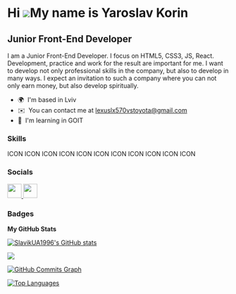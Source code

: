 Hi ![](https://user-images.githubusercontent.com/18350557/176309783-0785949b-9127-417c-8b55-ab5a4333674e.gif)My name is Yaroslav Korin
======================================================================================================================================

Junior Front-End Developer
--------------------------

I am a Junior Front-End Developer. I focus on HTML5, CSS3, JS, React. Development, practice and work for the result are important for me. I want to develop not only professional skills in the company, but also to develop in many ways. I expect an invitation to such a company where you can not only earn money, but also develop spiritually.

* 🌍  I'm based in Lviv
* ✉️  You can contact me at [lexuslx570vstoyota@gmail.com](mailto:lexuslx570vstoyota@gmail.com)
* 🧠  I'm learning in GOIT

### Skills


<p align="left">
ICON ICON ICON ICON ICON ICON ICON ICON ICON ICON ICON
</p>


### Socials

<p align="left"> <a href="https://www.github.com/SlavikUA1996" target="_blank" rel="noreferrer"> <picture> <source media="(prefers-color-scheme: dark)" srcset="https://raw.githubusercontent.com/danielcranney/readme-generator/main/public/icons/socials/github-dark.svg" /> <source media="(prefers-color-scheme: light)" srcset="https://raw.githubusercontent.com/danielcranney/readme-generator/main/public/icons/socials/github.svg" /> <img src="https://raw.githubusercontent.com/danielcranney/readme-generator/main/public/icons/socials/github.svg" width="32" height="32" /> </picture> </a> <a href="https://www.linkedin.com/in/yaroslav-ua-385370283/" target="_blank" rel="noreferrer"> <picture> <source media="(prefers-color-scheme: dark)" srcset="undefined" /> <source media="(prefers-color-scheme: light)" srcset="https://raw.githubusercontent.com/danielcranney/readme-generator/main/public/icons/socials/linkedin.svg" /> <img src="https://raw.githubusercontent.com/danielcranney/readme-generator/main/public/icons/socials/linkedin.svg" width="32" height="32" /> </picture> </a></p>

### Badges

<b>My GitHub Stats</b>

<a href="http://www.github.com/SlavikUA1996"><img src="https://github-readme-stats.vercel.app/api?username=SlavikUA1996&show_icons=true&hide=&count_private=true&title_color=0891b2&text_color=ffffff&icon_color=0891b2&bg_color=0f172a&hide_border=true&show_icons=true" alt="SlavikUA1996's GitHub stats" /></a>

<a href="http://www.github.com/SlavikUA1996"><img src="https://github-readme-streak-stats.herokuapp.com/?user=SlavikUA1996&stroke=ffffff&background=0f172a&ring=0891b2&fire=0891b2&currStreakNum=ffffff&currStreakLabel=0891b2&sideNums=ffffff&sideLabels=ffffff&dates=ffffff&hide_border=true" /></a>

<a href="http://www.github.com/SlavikUA1996"><img src="https://github-readme-activity-graph.cyclic.app/graph?username=SlavikUA1996&bg_color=0f172a&color=ffffff&line=0891b2&point=ffffff&area_color=0f172a&area=true&hide_border=true&custom_title=GitHub%20Commits%20Graph" alt="GitHub Commits Graph" /></a>

<a href="https://github.com/SlavikUA1996" align="left"><img src="https://github-readme-stats.vercel.app/api/top-langs/?username=SlavikUA1996&langs_count=10&title_color=0891b2&text_color=ffffff&icon_color=0891b2&bg_color=0f172a&hide_border=true&locale=en&custom_title=Top%20%Languages" alt="Top Languages" /></a>
